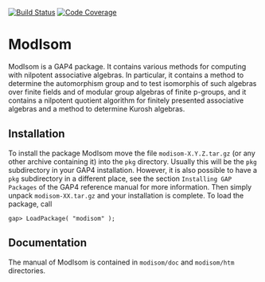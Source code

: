 [![Build Status](https://github.com/gap-packages/modisom/workflows/CI/badge.svg?branch=master)](https://github.com/gap-packages/modisom/actions?query=workflow%3ACI+branch%3Amaster)
[![Code Coverage](https://codecov.io/github/gap-packages/modisom/coverage.svg?branch=master&token=)](https://codecov.io/gh/gap-packages/modisom)


# ModIsom

ModIsom is a GAP4 package. It contains various methods for computing with 
nilpotent associative algebras. In particular, it contains a method to 
determine the automorphism group and to test isomorphis of such algebras 
over finite fields and of modular group algebras of finite p-groups, and 
it contains a nilpotent quotient algorithm for finitely presented associative 
algebras and a method to determine Kurosh algebras.


## Installation

To install the package ModIsom move the file `modisom-X.Y.Z.tar.gz`
(or any other archive containing it) into the `pkg` directory.
Usually this will be the `pkg` subdirectory in your GAP4 installation.
However, it is also possible to have a `pkg` subdirectory in a different
place, see the section `Installing GAP Packages` of the GAP4 reference
manual for more information. Then simply unpack `modisom-XX.tar.gz` and
your installation is complete. To load the package, call

    gap> LoadPackage( "modisom" );

             
## Documentation

The manual of ModIsom is contained in `modisom/doc` and `modisom/htm`
directories.
